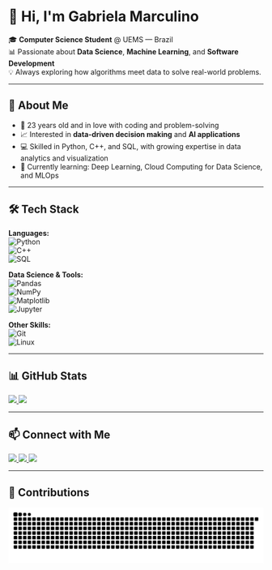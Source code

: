 # 👋 Hi, I'm Gabriela Marculino

🎓 **Computer Science Student** @ UEMS — Brazil  
📊 Passionate about **Data Science**, **Machine Learning**, and **Software Development**  
💡 Always exploring how algorithms meet data to solve real-world problems.

---

## 🚀 About Me
- 🎯 23 years old and in love with coding and problem-solving  
- 📈 Interested in **data-driven decision making** and **AI applications**  
- 💻 Skilled in Python, C++, and SQL, with growing expertise in data analytics and visualization  
- 🌱 Currently learning: Deep Learning, Cloud Computing for Data Science, and MLOps

---

## 🛠️ Tech Stack

**Languages:**  
![Python](https://img.shields.io/badge/Python-3776AB?style=for-the-badge&logo=python&logoColor=white)  
![C++](https://img.shields.io/badge/C++-00599C?style=for-the-badge&logo=cplusplus&logoColor=white)  
![SQL](https://img.shields.io/badge/SQL-003B57?style=for-the-badge&logo=postgresql&logoColor=white)

**Data Science & Tools:**  
![Pandas](https://img.shields.io/badge/Pandas-150458?style=for-the-badge&logo=pandas&logoColor=white)  
![NumPy](https://img.shields.io/badge/Numpy-013243?style=for-the-badge&logo=numpy&logoColor=white)  
![Matplotlib](https://img.shields.io/badge/Matplotlib-11557c?style=for-the-badge&logo=plotly&logoColor=white)  
![Jupyter](https://img.shields.io/badge/Jupyter-F37626?style=for-the-badge&logo=jupyter&logoColor=white)  

**Other Skills:**  
![Git](https://img.shields.io/badge/Git-F05032?style=for-the-badge&logo=git&logoColor=white)  
![Linux](https://img.shields.io/badge/Linux-FCC624?style=for-the-badge&logo=linux&logoColor=black)  

---

## 📊 GitHub Stats
<div>
  <a href="https://github.com/GabrielaMarculino">
    <img height="180em" src="https://github-readme-stats.vercel.app/api?username=GabrielaMarculino&show_icons=true&theme=midnight-purple&include_all_commits=true&count_private=true"/>
    <img height="180em" src="https://github-readme-stats.vercel.app/api/top-langs/?username=GabrielaMarculino&layout=compact&langs_count=8&theme=midnight-purple"/>
  </a>
</div>

---

## 📫 Connect with Me
<a href="https://instagram.com/gabriela.cpp" target="_blank">
  <img src="https://img.shields.io/badge/-Instagram-%23E4405F?style=for-the-badge&logo=instagram&logoColor=white"/>
</a>
<a href="https://www.linkedin.com/in/gabriela-marculino-297493164/" target="_blank">
  <img src="https://img.shields.io/badge/-LinkedIn-%230077B5?style=for-the-badge&logo=linkedin&logoColor=white"/>
</a>
<a href="mailto:gabrielamarculino@gmail.com">
  <img src="https://img.shields.io/badge/-Gmail-%23333?style=for-the-badge&logo=gmail&logoColor=white"/>
</a>

---

## 🐍 Contributions
<img alt="github contribution grid snake animation" src="https://raw.githubusercontent.com/knightcapivara/knightcapivara/output/github-contribution-grid-snake.svg"/>
